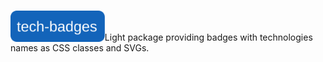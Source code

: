 # <img align="left" src="./webpage/tech-badges.svg" title="tech-badges" alt="Weatherapp" height="50" alt="tech-badges">
<br>
<br>
Light package providing badges with technologies names as CSS classes and SVGs.
